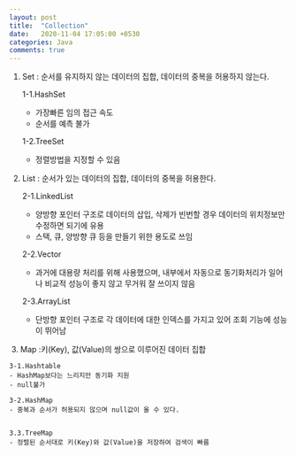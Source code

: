 ```yaml
---
layout: post
title:  "Collection"
date:   2020-11-04 17:05:00 +0530
categories: Java
comments: true
---
```

1. Set  : 순서를 유지하지 않는 데이터의 집합, 데이터의 중복을 허용하지 않는다.

	1-1.HashSet
	- 가장빠른 임의 접근 속도
	- 순서를 예측 불가

	1-2.TreeSet
	- 정렬방법을 지정할 수 있음

2. List  : 순서가 있는 데이터의 집합, 데이터의 중복을 허용한다.

	2-1.LinkedList
	- 양방향 포인터 구조로 데이터의 삽입, 삭제가 빈번할 경우 데이터의 위치정보만 수정하면 되기에 유용
	- 스택, 큐, 양방향 큐 등을 만들기 위한 용도로 쓰임


	2-2.Vector
	- 과거에 대용량 처리를 위해 사용했으며, 내부에서 자동으로 동기화처리가 일어나 비교적 성능이 좋지 않고 무거워 잘 쓰이지 않음


	2-3.ArrayList
	- 단방향 포인터 구조로 각 데이터에 대한 인덱스를 가지고 있어 조회 기능에 성능이 뛰어남

​
3. Map  :키(Key), 값(Value)의 쌍으로 이루어진 데이터 집합

	3-1.Hashtable
	- HashMap보다는 느리지만 동기화 지원
	- null불가

	3-2.HashMap
	- 중복과 순서가 허용되지 않으며 null값이 올 수 있다.


	3.3.TreeMap
	- 정렬된 순서대로 키(Key)와 값(Value)을 저장하여 검색이 빠름